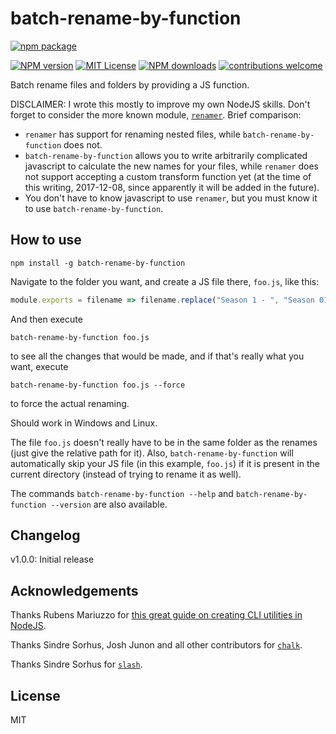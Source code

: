 batch-rename-by-function
========================

[![npm package](https://nodei.co/npm/batch-rename-by-function.png?downloads=true&downloadRank=true&stars=true)](https://nodei.co/npm/batch-rename-by-function/)

[![NPM version][npm-version-image]][npm-url]
[![MIT License][license-image]][license-url]
[![NPM downloads][npm-downloads-image]][npm-url]
[![contributions welcome](https://img.shields.io/badge/contributions-welcome-brightgreen.svg)](https://github.com/papb/batch-rename-by-function/issues)

Batch rename files and folders by providing a JS function.

DISCLAIMER: I wrote this mostly to improve my own NodeJS skills. Don't forget to consider the more known module, [`renamer`](https://github.com/75lb/renamer). Brief comparison:

* `renamer` has support for renaming nested files, while `batch-rename-by-function` does not.
* `batch-rename-by-function` allows you to write arbitrarily complicated javascript to calculate the new names for your files, while `renamer` does not support accepting a custom transform function yet (at the time of this writing, 2017-12-08, since apparently it will be added in the future).
* You don't have to know javascript to use `renamer`, but you must know it to use `batch-rename-by-function`.

How to use
----------

```
npm install -g batch-rename-by-function
```

Navigate to the folder you want, and create a JS file there, `foo.js`, like this:

```javascript
module.exports = filename => filename.replace("Season 1 - ", "Season 01 - ");
```

And then execute

```
batch-rename-by-function foo.js
```

to see all the changes that would be made, and if that's really what you want, execute

```
batch-rename-by-function foo.js --force
```

to force the actual renaming.

Should work in Windows and Linux.

The file `foo.js` doesn't really have to be in the same folder as the renames (just give the relative path for it). Also, `batch-rename-by-function` will automatically skip your JS file (in this example, `foo.js`) if it is present in the current directory (instead of trying to rename it as well).

The commands `batch-rename-by-function --help` and `batch-rename-by-function --version` are also available.

Changelog
---------

v1.0.0: Initial release


Acknowledgements
--------------------------------------

Thanks Rubens Mariuzzo for [this great guide on creating CLI utilities in NodeJS](https://x-team.com/blog/a-guide-to-creating-a-nodejs-command/).

Thanks Sindre Sorhus, Josh Junon and all other contributors for [`chalk`](https://github.com/chalk/chalk).

Thanks Sindre Sorhus for [`slash`](https://github.com/sindresorhus/slash).


License
--------------------------------------

MIT

[npm-url]: https://npmjs.org/package/batch-rename-by-function
[npm-version-image]: https://img.shields.io/npm/v/batch-rename-by-function.svg
[npm-downloads-image]: https://img.shields.io/npm/dt/batch-rename-by-function.svg

[license-image]: http://img.shields.io/badge/license-MIT-blue.svg
[license-url]: LICENSE